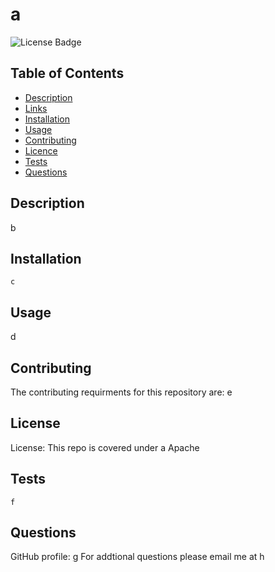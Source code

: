 # a
![License Badge](https://img.shields.io/badge/License-Apache-blue)
  ## Table of Contents

* [Description](#description)
* [Links](#links)
* [Installation](#installation)
* [Usage](#usage)
* [Contributing](#contributing)
* [Licence](#license)
* [Tests](#tests)
* [Questions](#questions)

## Description
b
## Installation
```c```
## Usage
d
## Contributing
The contributing requirments for this repository are: e

## License
  License: This repo is covered under a Apache

## Tests
```f```

## Questions
GitHub profile: [g](https://github.com/g)
For addtional questions please email me at h
